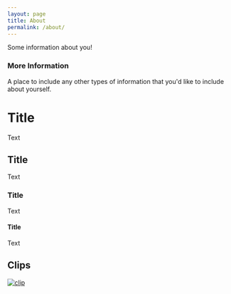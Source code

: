 ```yaml
---
layout: page
title: About
permalink: /about/
---
```


Some information about you!

### More Information

A place to include any other types of information that you'd like to include about yourself.

# Title

Text

## Title

Text

### Title

Text

#### Title

Text

## Clips

<a href="/objects/clip-7mm-2.stl" download="clip_7mm">
  <img class="link" src="/images/clip.png" alt="clip">
</a>
